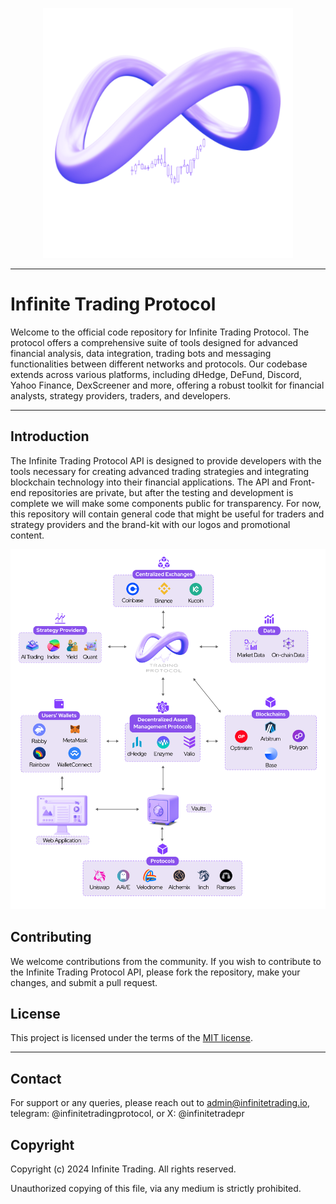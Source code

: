 
<p align="center">
  <img src="https://github.com/InfiniteTradingProtocol/infinite-trading-protocol/blob/main/logos/Infinite_Trading_Protocol.png" alt="Infinite Trading Protocol Logo" width="400" height="400"/>
</p>

---

# Infinite Trading Protocol 

Welcome to the official code repository for Infinite Trading Protocol. The protocol offers a comprehensive suite of tools designed for advanced financial analysis, data integration, trading bots and messaging functionalities between different networks and protocols. Our codebase extends across various platforms, including dHedge, DeFund, Discord, Yahoo Finance, DexScreener and more, offering a robust toolkit for financial analysts, strategy providers, traders, and developers.

---

## Introduction

The Infinite Trading Protocol API is designed to provide developers with the tools necessary for creating advanced trading strategies and integrating blockchain technology into their financial applications. The API and Front-end repositories are private, but after the testing and development is complete we will make some components public for transparency. For now, this repository will contain general code that might be useful for traders and strategy providers and the brand-kit with our logos and promotional content. 

<p align="center">
  <img src="https://github.com/InfiniteTradingProtocol/infinite-trading-protocol/blob/main/logos/diagram.png" alt="Infinite Trading Protocol Logo"/>
</p>

## Contributing

We welcome contributions from the community. If you wish to contribute to the Infinite Trading Protocol API, please fork the repository, make your changes, and submit a pull request.

## License

This project is licensed under the terms of the [MIT license](LICENSE).

---

## Contact

For support or any queries, please reach out to admin@infinitetrading.io, telegram: @infinitetradingprotocol, or X: @infinitetradepr

## Copyright

Copyright (c) 2024 Infinite Trading. All rights reserved.

Unauthorized copying of this file, via any medium is strictly prohibited.
